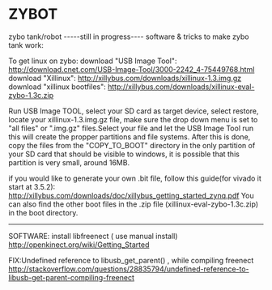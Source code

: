 # ZYBOT
zybo tank/robot
-----still in progress----
software & tricks to make zybo tank work:

To get linux on zybo:
download "USB Image Tool": http://download.cnet.com/USB-Image-Tool/3000-2242_4-75449768.html
download "Xillinux": http://xillybus.com/downloads/xillinux-1.3.img.gz
download "xillinux bootfiles": http://xillybus.com/downloads/xillinux-eval-zybo-1.3c.zip

Run USB Image TOOL, select your SD card as target device, select restore, locate your xillinux-1.3.img.gz file, make sure the drop down menu is set to "all files" or ".img.gz" files.Select your file and let the USB Image Tool run this will create the propper partitions and file systems. 
After this is done, copy the files from the "COPY_TO_BOOT" directory in the only partition of your SD card that should be visible to windows, it is possible that this partition is very small, around 16MB.

if you would like to generate your own .bit file, follow this guide(for vivado it start at 3.5.2): http://xillybus.com/downloads/doc/xillybus_getting_started_zynq.pdf
You can also find the other boot files in the .zip file (xillinux-eval-zybo-1.3c.zip) in the boot directory.

-----

SOFTWARE: install libfreenect ( use manual install)
http://openkinect.org/wiki/Getting_Started

FIX:Undefined reference to libusb_get_parent() , while compiling freenect
http://stackoverflow.com/questions/28835794/undefined-reference-to-libusb-get-parent-compiling-freenect
